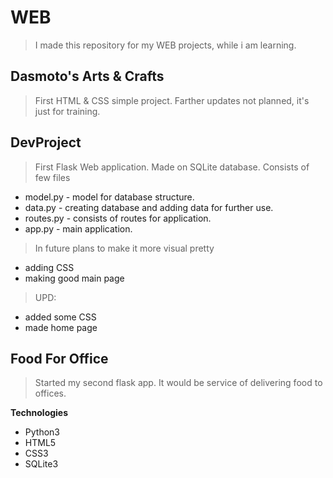 # WEB
> I made this repository for my WEB projects, while i am learning. 
## Dasmoto's Arts & Crafts
> First HTML & CSS simple project. Farther updates not planned, it's just for training.
## DevProject
> First Flask Web application. Made on SQLite database. Consists of few files 
- model.py - model for database structure. 
- data.py - creating database and adding data for further use. 
- routes.py - consists of routes for application. 
- app.py - main application. 
> In future plans to make it more visual pretty
- adding CSS
- making good main page
>UPD:
- added some CSS
- made home page
## Food For Office
>Started my second flask app. It would be service of delivering food to offices.

**Technologies**

- Python3
- HTML5
- CSS3
- SQLite3
